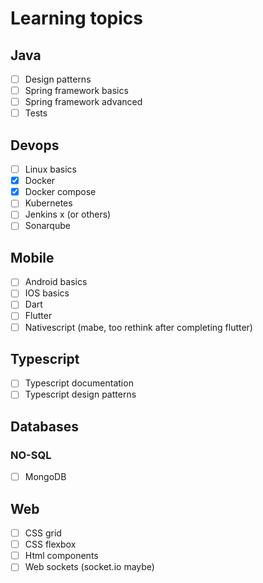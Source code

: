 # Learning topics

## Java

- [ ] Design patterns
- [ ] Spring framework basics
- [ ] Spring framework advanced
- [ ] Tests

## Devops

- [ ] Linux basics
- [x] Docker
- [x] Docker compose
- [ ] Kubernetes
- [ ] Jenkins x (or others)
- [ ] Sonarqube

## Mobile

- [ ] Android basics
- [ ] IOS basics
- [ ] Dart
- [ ] Flutter
- [ ] Nativescript (mabe, too rethink after completing flutter)

## Typescript

- [ ] Typescript documentation
- [ ] Typescript design patterns

## Databases

### NO-SQL

- [ ] MongoDB

## Web

- [ ] CSS grid
- [ ] CSS flexbox
- [ ] Html components
- [ ] Web sockets (socket.io maybe)
